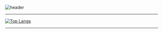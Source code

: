 ![header](https://capsule-render.vercel.app/api?type=waving&height=700&theme=dark&color=007FFF&text=welcome%20to%20starsong%20github!&fontColor=333333&fontSize=46&animation=twinkling)

---
<div style="display: flex; overflow-x: auto;">
    <div style="flex: 1;">
        <a href="https://github.com/anuraghazra/github-readme-stats">
            <img src="https://github-readme-stats.vercel.app/api/top-langs/?username=kami1152&layout=compact" alt="Top Langs">
        </a>
    </div>
</div>

---
